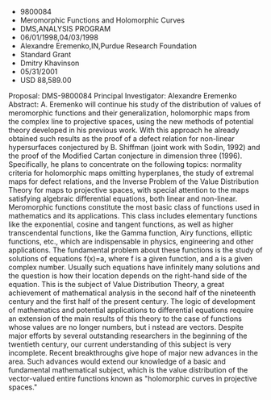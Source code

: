 
* 9800084
* Meromorphic Functions and Holomorphic Curves
* DMS,ANALYSIS PROGRAM
* 06/01/1998,04/03/1998
* Alexandre Eremenko,IN,Purdue Research Foundation
* Standard Grant
* Dmitry Khavinson
* 05/31/2001
* USD 88,589.00

Proposal: DMS-9800084 Principal Investigator: Alexandre Eremenko Abstract: A.
Eremenko will continue his study of the distribution of values of meromorphic
functions and their generalization, holomorphic maps from the complex line to
projective spaces, using the new methods of potential theory developed in his
previous work. With this approach he already obtained such results as the proof
of a defect relation for non-linear hypersurfaces conjectured by B. Shiffman
(joint work with Sodin, 1992) and the proof of the Modified Cartan conjecture in
dimension three (1996). Specifically, he plans to concentrate on the following
topics: normality criteria for holomorphic maps omitting hyperplanes, the study
of extremal maps for defect relations, and the Inverse Problem of the Value
Distribution Theory for maps to projective spaces, with special attention to the
maps satisfying algebraic differential equations, both linear and non-linear.
Meromorphic functions constitute the most basic class of functions used in
mathematics and its applications. This class includes elementary functions like
the exponential, cosine and tangent functions, as well as higher transcendental
functions, like the Gamma function, Airy functions, elliptic functions, etc.,
which are indispensable in physics, engineering and other applications. The
fundamental problem about these functions is the study of solutions of equations
f(x)=a, where f is a given function, and a is a given complex number. Usually
such equations have infinitely many solutions and the question is how their
location depends on the right-hand side of the equation. This is the subject of
Value Distribution Theory, a great achievement of mathematical analysis in the
second half of the nineteenth century and the first half of the present century.
The logic of development of mathematics and potential applications to
differential equations require an extension of the main results of this theory
to the case of functions whose values are no longer numbers, but i nstead are
vectors. Despite major efforts by several outstanding researchers in the
beginning of the twentieth century, our current understanding of this subject is
very incomplete. Recent breakthroughs give hope of major new advances in the
area. Such advances would extend our knowledge of a basic and fundamental
mathematical subject, which is the value distribution of the vector-valued
entire functions known as "holomorphic curves in projective spaces."
